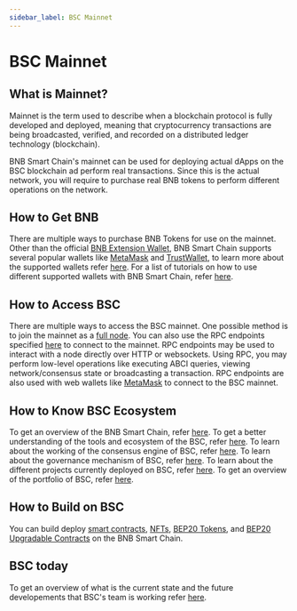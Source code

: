```yaml
---
sidebar_label: BSC Mainnet
---
```


# BSC Mainnet

## What is Mainnet?
Mainnet is the term used to describe when a blockchain protocol is fully developed and deployed, meaning that cryptocurrency transactions are being broadcasted, verified, and recorded on a distributed ledger technology (blockchain). 

BNB Smart Chain's mainnet can be used for deploying actual dApps on the BSC blockchain ad perform real transactions. Since this is the actual network, you will require to purchase real BNB tokens to perform different operations on the network. 

## How to Get BNB
There are multiple ways to purchase BNB Tokens for use on the mainnet. Other than the official [BNB Extension Wallet](binance.md), BNB Smart Chain supports several popular wallets like [MetaMask](wallet/metamask.md) and [TrustWallet](wallet/trustwallet.md), to learn more about the supported wallets refer [here](Wallet.md). For a list of tutorials on how to use different supported wallets with BNB Smart Chain, refer [here](wallets/wallet-tutorial-overview). 

## How to Access BSC
There are multiple ways to access the BSC mainnet. One possible method is to join the mainnet as a [full node](validator/guideline-mainnet.md). You can also use the RPC endpoints specified [here](rpc.md) to connect to the mainnet. RPC endpoints may be used to interact with a node directly over HTTP or websockets. Using RPC, you may perform low-level operations like executing ABCI queries, viewing network/consensus state or broadcasting a transaction. RPC endpoints are also used with web wallets like [MetaMask](wallet/metamask.md) to connect to the BSC mainnet.

## How to Know BSC Ecosystem
To get an overview of the BNB Smart Chain, refer [here](learn/intro.md). To get a better understanding of the tools and ecosystem of the BSC, refer [here](learn/ecosystem). To learn about the working of the consensus engine of BSC, refer [here](learn/consensus.md). To learn about the governance mechanism of BSC, refer [here](learn/bsc-gov.md). To learn about the different projects currently deployed on BSC, refer [here](https://bnbproject.org/#/). To get an overview of the portfolio of BSC, refer [here](https://dappradar.com/rankings/protocol/binance-smart-chain).

## How to Build on BSC
You can build deploy [smart contracts](remix.md), [NFTs](nft-metadata-standard.md), [BEP20 Tokens](BEP20.md), and [BEP20 Upgradable Contracts](proxy.md) on the BNB Smart Chain.

## BSC today
To get an overview of what is the current state and the future developements that BSC's team is working refer [here](dev-outlook-2022.md).
